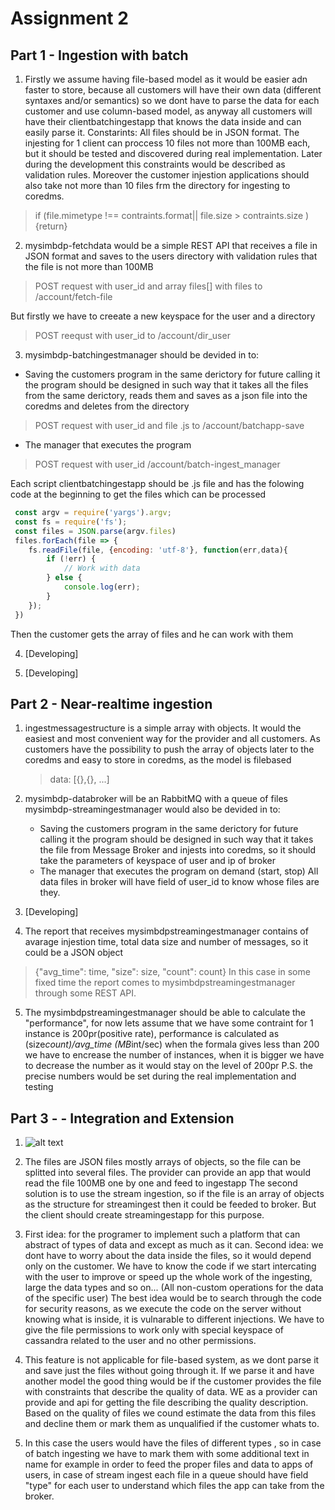 # Assignment 2


## Part 1 - Ingestion with batch


1. Firstly we assume having file-based model as it would be easier adn faster to store, because all customers will have their own data (different syntaxes and/or semantics) so we dont have to parse the data for each customer and use column-based model, as anyway all customers will have their clientbatchingestapp that knows the data inside and can easily parse it.
Constarints:
	All files should be in JSON format. The injesting for 1 client can proccess 10 files not more than 100MB each, but it should be tested and discovered during real implementation.
	Later during the development this constraints would be described as validation rules.
Moreover the customer injestion applications should also take not more than 10 files frm the directory for ingesting to coredms.
> if (file.mimetype !==  contraints.format|| file.size > contraints.size ) {return}

2. mysimbdp-fetchdata would be a simple REST API that receives a file in JSON format and saves to the users directory with validation rules that the file is not more than 100MB
> POST request with user_id and array files[] with files to /account/fetch-file

But firstly we have to creeate a new keyspace for the user and a directory
> POST reequst with user_id to /account/dir_user

3. mysimbdp-batchingestmanager should be devided in to:
-  Saving the customers program in the same derictory for future calling it the program should be designed in such way that it takes all the files from the same derictory, reads them and saves as a json file into the coredms and deletes from the directory
> POST request with user_id and file .js to /account/batchapp-save

- The manager that executes the program

> POST request with user_id /account/batch-ingest_manager

Each script clientbatchingestapp should be .js file and has the folowing code at the beginning to get the files which can be processed
```javascript
 const argv = require('yargs').argv;
 const fs = require('fs');
 const files = JSON.parse(argv.files)
 files.forEach(file => {
    fs.readFile(file, {encoding: 'utf-8'}, function(err,data){
        if (!err) {
            // Work with data
        } else {
            console.log(err);
        }
    });
 })
```
Then the customer gets the array of files and he can work with them

4. [Developing]


5. [Developing]



## Part 2 - Near-realtime ingestion


1. ingestmessagestructure is a simple array with objects. It would the easiest and most convenient way for the provider and all customers. As customers have the possibility to push the array of objects later to the coredms and easy to store in coredms, as the model is filebased
	> data: [{},{}, ...]

2. mysimbdp-databroker will be an RabbitMQ with a queue of files
mysimbdp-streamingestmanager would also be devided in to:
	- Saving the customers program in the same derictory for future calling it the program should be designed in such way that it takes the file from Message Broker and injests into coredms, so it should take the parameters of keyspace of user and ip of broker
	- The manager that executes the program on demand (start, stop)
All data files in broker will have field of user_id to know whose files are they.

3. [Developing]

4. The report that receives mysimbdpstreamingestmanager contains of avarage injestion time, total data size and number of messages, so it could be a JSON object
> {"avg_time": time, "size": size, "count": count}
In this case in some fixed time the report comes to mysimbdpstreamingestmanager through some REST API.

5. The mysimbdpstreamingestmanager should be able to calculate the "performance", for now lets assume that we have some contraint for 1 instance is 200pr(positive rate), performance is calculated as (size*count)/avg_time (MB*int/sec) 
when the formala gives less than 200 we have to encrease the number of instances, when it is bigger we have to decrease the number as it would stay on the level of 200pr
P.S. the precise numbers would be set during the real implementation and testing


## Part 3 - - Integration and Extension

1. ![alt text](https://github.com/alex-subtselnyi/BigDataPlatform_Batch_Stram_Ingest/blob/master/Architecture.png)

2. The files are JSON files mostly arrays of objects, so the file can be splitted into several files.
The provider can provide an app that would read the file 100MB one by one and feed to ingestapp
The second solution is to use the stream ingestion, so if the file is an array of objects as the structure for streamingest then it could be feeded to broker. But the client should create streamingestapp for this purpose.

3. First idea: for the programer to implement such a platform that can abstract of types of data and except as much as it can.
Second idea: we dont have to worry about the data inside the files, so it would depend only on the customer.
We have to know the code if we start intercating with the user to improve or speed up the whole work of the ingesting, large the data types and so on... (All non-custom operations for the data of the specific user)
The best idea would be to search through the code for security reasons, as we execute the code on the server without knowing what is inside, it is vulnarable to different injections. We have to give the file permissions to work only with special keyspace of cassandra related to the user and no other permissions.

4. This feature is not applicable for file-based system, as we dont parse it and save just the files without going through it. If we parse it and have another model the good thing would be if the customer provides the file with constraints that describe the quality of data. WE as a provider can provide and api for getting the file describing the quality description. Based on the quality of files we cound estimate the data from this files and decline them or mark them as unqualified if the customer whats to. 

5. In this case the users would have the files of different types , so in case of batch ingesting we have to mark them with some additional text in name for example in order to feed the proper files and data to apps of users, in case of stream ingest each file in a queue should have field "type" for each user to understand which files the app can take from the broker.


